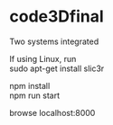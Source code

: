 # code3Dfinal
Two systems integrated <br>

If using Linux, run <br>
sudo apt-get install slic3r

npm install <br>
npm run start

browse localhost:8000
